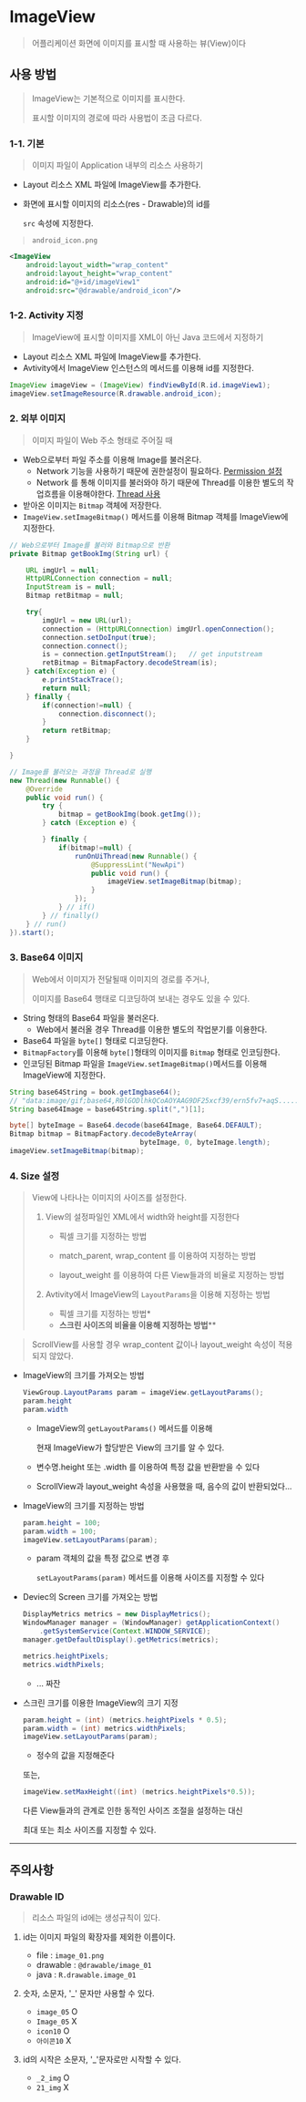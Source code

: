 # ImageView

> 어플리케이션 화면에 이미지를 표시할 때 사용하는 뷰(View)이다



## 사용 방법

> ImageView는 기본적으로 이미지를 표시한다.
>
> 표시할 이미지의 경로에 따라 사용법이 조금 다르다.



### 1-1. 기본

> 이미지 파일이 Application 내부의 리소스 사용하기

- Layout 리소스 XML 파일에 ImageView를 추가한다.

- 화면에 표시할 이미지의 리소스(res - Drawable)의 id를 

  `src` 속성에 지정한다.

> `android_icon.png`

```xml
<ImageView
	android:layout_width="wrap_content"
	android:layout_height="wrap_content"
	android:id="@+id/imageView1"
	android:src="@drawable/android_icon"/>
```



### 1-2. Activity 지정

> ImageView에 표시할 이미지를 XML이 아닌 Java 코드에서 지정하기

- Layout 리소스 XML 파일에 ImageView를 추가한다.
- Avtivity에서 ImageView 인스턴스의 메서드를 이용해 id를 지정한다.

```java
ImageView imageView = (ImageView) findViewById(R.id.imageView1);
imageView.setImageResource(R.drawable.android_icon);
```



### 2. 외부 이미지

> 이미지 파일이 Web 주소 형태로 주어질 때

- Web으로부터 파일 주소를 이용해 Image를 불러온다.
  - Network 기능을 사용하기 때문에 권한설정이 필요하다. [Permission 설정](https://github.com/Jzee21/TIL/blob/master/Android/Allow_permission.md)
  - Network 를 통해 이미지를 불러와야 하기 때문에 Thread를 이용한 별도의 작업흐름을 이용해야한다. [Thread 사용](https://github.com/Jzee21/TIL/blob/master/Android/Thread.md)
- 받아온 이미지는 `Bitmap` 객체에 저장한다.
- `ImageView.setImageBitmap()` 메서드를 이용해 Bitmap 객체를 ImageView에 지정한다.

```java
// Web으로부터 Image를 불러와 Bitmap으로 반환
private Bitmap getBookImg(String url) {

    URL imgUrl = null;
    HttpURLConnection connection = null;
    InputStream is = null;
    Bitmap retBitmap = null;

    try{
        imgUrl = new URL(url);
        connection = (HttpURLConnection) imgUrl.openConnection();
        connection.setDoInput(true);
        connection.connect();
        is = connection.getInputStream();   // get inputstream
        retBitmap = BitmapFactory.decodeStream(is);
    } catch(Exception e) {
        e.printStackTrace();
        return null;
    } finally {
        if(connection!=null) {
            connection.disconnect();
        }
        return retBitmap;
    }

}
```

```java
// Image를 불러오는 과정을 Thread로 실행
new Thread(new Runnable() {
    @Override
    public void run() {
        try {
            bitmap = getBookImg(book.getImg());
        } catch (Exception e) {

        } finally {
            if(bitmap!=null) {
                runOnUiThread(new Runnable() {
                    @SuppressLint("NewApi")
                    public void run() {
                        imageView.setImageBitmap(bitmap);
                    }
                });
            } // if()
        } // finally()
    } // run()
}).start();                   
```



### 3. Base64 이미지

> Web에서 이미지가 전달될때 이미지의 경로를 주거나,
>
> 이미지를 Base64 행태로 디코딩하여 보내는 경우도 있을 수 있다.

- String 형태의 Base64 파일을 불러온다.
  - Web에서 불러올 경우 Thread를 이용한 별도의 작업분기를 이용한다.
- Base64 파일을 `byte[]` 형태로 디코딩한다.
- `BitmapFactory`를 이용해 `byte[]`형태의 이미지를 `Bitmap` 형태로 인코딩한다.
- 인코딩된 Bitmap 파일을 `ImageView.setImageBitmap()`메서드를 이용해 ImageView에 지정한다.

```java
String base64String = book.getImgbase64();
// "data:image/gif;base64,R0lGODlhkQCoAOYAAG9DF25xcf39/ern5fv7+aqS...... 생략
String base64Image = base64String.split(",")[1];

byte[] byteImage = Base64.decode(base64Image, Base64.DEFAULT);
Bitmap bitmap = BitmapFactory.decodeByteArray(
    							byteImage, 0, byteImage.length);
imageView.setImageBitmap(bitmap);
```



### 4. Size 설정

> View에 나타나는 이미지의 사이즈를 설정한다.
>
> 1. View의 설정파일인 XML에서 width와 height를 지정한다
>
>    - 픽셀 크기를 지정하는 방법
>
>    - match_parent, wrap_content 를 이용하여 지정하는 방법
>    - layout_weight 를 이용하여 다른 View들과의 비율로 지정하는 방법
>
> 2. Avtivity에서 ImageView의 `LayoutParams`을 이용해 지정하는 방법
>
>    - 픽셀 크기를 지정하는 방법*
>    - **스크린 사이즈의 비율을 이용해 지정하는 방법****

> ScrollView를 사용할 경우 wrap_content 값이나 layout_weight 속성이 적용되지 않았다.

- ImageView의 크기를 가져오는 방법

  ```java
  ViewGroup.LayoutParams param = imageView.getLayoutParams();
  param.height
  param.width
  ```

  - ImageView의 `getLayoutParams()` 메서드를 이용해

    현재 ImageView가 할당받은 View의 크기를 알 수 있다.

  - 변수명.height 또는 .width 를 이용하여 특정 값을 반환받을 수 있다

  - ScrollView과 layout_weight  속성을 사용했을 때, 음수의 값이 반환되었다...

   

- ImageView의 크기를 지정하는 방법

  ```java
  param.height = 100;
  param.width = 100;
  imageView.setLayoutParams(param);
  ```

  - param 객체의 값을 특정 값으로 변경 후

    `setLayoutParams(param)` 메서드를 이용해 사이즈를 지정할 수 있다

   

- Deviec의 Screen 크기를 가져오는 방법

  ```java
  DisplayMetrics metrics = new DisplayMetrics();
  WindowManager manager = (WindowManager) getApplicationContext()
      .getSystemService(Context.WINDOW_SERVICE);
  manager.getDefaultDisplay().getMetrics(metrics);
  
  metrics.heightPixels;
  metrics.widthPixels;
  ```

  - ... 짜잔

   

- 스크린 크기를 이용한 ImageView의 크기 지정

  ```java
  param.height = (int) (metrics.heightPixels * 0.5);
  param.width = (int) metrics.widthPixels;
  imageView.setLayoutParams(param);
  ```

  - 정수의 값을 지정해준다

   

  또는,

  ```java
  imageView.setMaxHeight((int) (metrics.heightPixels*0.5));
  ```

  다른 View들과의 관계로 인한 동적인 사이즈 조절을 설정하는 대신

  최대 또는 최소 사이즈를 지정할 수 있다.





---

## 주의사항

### Drawable ID

> 리소스 파일의 id에는 생성규칙이 있다.

1. id는 이미지 파일의 확장자를 제외한 이름이다.

   - file  :  `image_01.png`
   - drawable  :  `@drawable/image_01`
   - java  :  `R.drawable.image_01`

    

2. 숫자, 소문자, '_' 문자만 사용할 수 있다.

   - `image_05`  O
   - `Image_05`  X
   - `icon10`  O
   - `아이콘10`  X

   

3. id의 시작은 소문자, '_'문자로만 시작할 수 있다.

   - `_2_img`  O
   - `21_img`   X

